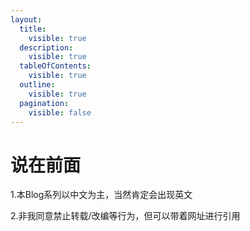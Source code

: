 ```yaml
---
layout:
  title:
    visible: true
  description:
    visible: true
  tableOfContents:
    visible: true
  outline:
    visible: true
  pagination:
    visible: false
---
```


# 说在前面

1.本Blog系列以中文为主，当然肯定会出现英文

2.非我同意禁止转载/改编等行为，但可以带着网址进行引用
